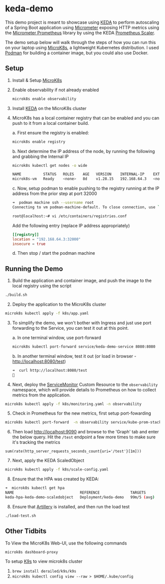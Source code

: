 # keda-demo

This demo project is meant to showcase using [KEDA](https://keda.sh/) to perform autoscaling of a Spring Boot application using [Micrometer](https://micrometer.io/) exposing HTTP metrics using the [Micrometer Prometheus](https://docs.micrometer.io/micrometer/reference/implementations/prometheus.html) library by using the KEDA [Prometheus Scaler](https://keda.sh/docs/2.17/scalers/prometheus/).

The demo setup below will walk through the steps of how you can run this on your laptop using [MicroK8s](https://microk8s.io/), a lightweight Kubernetes distribution. I used [Podman](https://podman.io/) for building a container image, but you could also use Docker.


## Setup

1. Install & Setup [MicroK8s](https://microk8s.io/#install-microk8s)
2. Enable observability if not already enabled
   ```bash
   microk8s enable observability
   ```
3. Install [KEDA](https://keda.sh/docs/2.17/deploy/#installing-3) on the MicroK8s cluster
4. MicroK8s has a local container registry that can be enabled and you can push to it from a local container build.  

   a. First ensure the registry is enabled:

    ```bash
    microk8s enable registry
    ```
   b. Next determine the IP address of the node, by running the following and grabbing the Internal IP

    ```bash
    microk8s kubectl get nodes -o wide

    NAME          STATUS   ROLES    AGE   VERSION    INTERNAL-IP    EXTERNAL-IP   OS-IMAGE             KERNEL-VERSION       CONTAINER-RUNTIME
    microk8s-vm   Ready    <none>   8d    v1.28.15   192.168.64.3   <none>        Ubuntu 22.04.5 LTS   5.15.0-156-generic   containerd://1.6.28
    ```

   c. Now, setup podman to enable pushing to the registry running at the IP address from the prior step at port 32000

    ```bash
    ➜  podman machine ssh --username root
    Connecting to vm podman-machine-default. To close connection, use `~.` or `exit`

    root@localhost:~# vi /etc/containers/registries.conf
    ```

    Add the following entry (replace IP address appropriately)

    ```conf
    [[registry]]
    location = "192.168.64.3:32000"
    insecure = true
    ```

   d. Then stop / start the podman machine


## Running the Demo

1. Build the application and container image, and push the image to the local registry using the script
```bash
./build.sh
```

2. Deploy the application to the MicroK8s cluster
```bash
microk8s kubectl apply -f k8s/app.yaml
```

3. To simplify the demo, we won't bother with Ingress and just use port forwarding to the Service, you can test it out at this point.

   a. In one terminal window, use port-forward
    ```bash
    microk8s kubectl port-forward service/keda-demo-service 8080:8080
    ```
    
   b. In another terminal window, test it out (or load in browser - [http://localhost:8080/test](http://localhost:8080/test))
    ```bash
    ➜  curl http://localhost:8080/test
    🚀
    ``` 

4. Next, deploy the [ServiceMonitor](https://doc.crds.dev/github.com/prometheus-operator/kube-prometheus/monitoring.coreos.com/ServiceMonitor/v1@v0.7.0) Custom Resource to the `observability` namespace, which will provide details to Prometheus on how to collect metrics from the application.

```bash
microk8s kubectl apply -f k8s/monitoring.yaml -n observability
```

5. Check in Prometheus for the new metrics, first setup port-fowarding 

```bash
microk8s kubectl port-forward  -n observability service/kube-prom-stack-kube-prome-prometheus 9090:9090
```

6. Then load [http://localhost:9090](http://localhost:9090) and browse to the 'Graph' tab and enter the below query. Hit the `/test` endpoint a few more times to make sure it's tracking the metrics
```promql
sum(rate(http_server_requests_seconds_count{uri='/test'}[1m]))
```

7. Next, apply the KEDA ScaledObject

```bash
microk8s kubectl apply -f k8s/scale-config.yaml
```

8. Ensure that the HPA was created by KEDA:

```bash
➜  microk8s kubectl get hpa
NAME                              REFERENCE              TARGETS       MINPODS   MAXPODS   REPLICAS   AGE
keda-hpa-keda-demo-scaledobject   Deployment/keda-demo   99m/5 (avg)   1         5         1          80s
```

8. Ensure that [Artillery](https://www.artillery.io/docs/get-started/get-artillery) is installed, and then run the load test

```bash
./load-test.sh
```

## Other Tidbits

To View the MicroK8s Web-UI, use the following commands

```bash
microk8s dashboard-proxy
```

To setup [K9s](https://k9scli.io/) to view microk8s cluster

1. `brew install derailed/k9s/k9s`
2. `microk8s kubectl config view --raw > $HOME/.kube/config`
